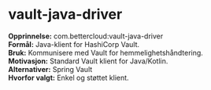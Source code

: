 # vault-java-driver

**Opprinnelse:** com.bettercloud:vault-java-driver  
**Formål:** Java-klient for HashiCorp Vault.  
**Bruk:** Kommunisere med Vault for hemmelighetshåndtering.  
**Motivasjon:** Standard Vault klient for Java/Kotlin.  
**Alternativer:** Spring Vault  
**Hvorfor valgt:** Enkel og støttet klient.